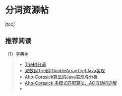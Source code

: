 # 分词资源帖

[toc]



## 推荐阅读

（1）字典树

> - [Trie树分词](https://www.hankcs.com/program/java/tire-tree-participle.html)
> - [双数组Trie树(DoubleArrayTrie)Java实现](https://www.hankcs.com/program/java/双数组trie树doublearraytriejava实现.html)
> - [Aho-Corasick算法的Java实现与分析](https://www.hankcs.com/program/algorithm/implementation-and-analysis-of-aho-corasick-algorithm-in-java.html)
> - [Aho-Corasick 多模式匹配算法、AC自动机详解](https://www.cnblogs.com/zhoug2020/p/6548845.html)
> - 
>
> 







